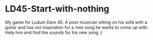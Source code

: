 # LD45-Start-with-nothing
My game for Ludum Dare 45. A poor musician sitting on his sofa with a guitar and has not inspiration for a new song he wants to come up with.
Help him and find the sounds for his new song :)
